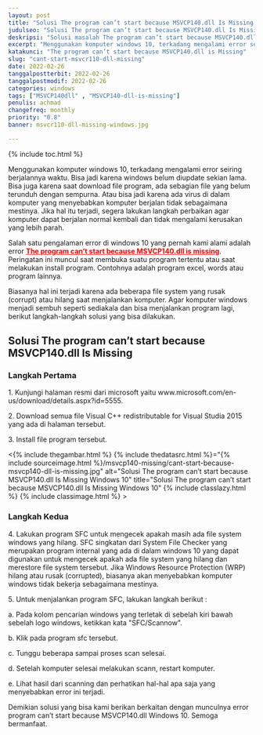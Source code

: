 ```yaml
---
layout: post
title: "Solusi The program can’t start because MSVCP140.dll Is Missing Windows 10"
judulseo: "Solusi The program can’t start because MSVCP140.dll Is Missing"
deskripsi: "Solusi masalah The program can’t start because MSVCP140.dll Windows 10 yang biasa ditemui ketika menjalankan program atau install program"
excerpt: "Menggunakan komputer windows 10, terkadang mengalami error seiring berjalannya waktu. Bisa jadi karena windows belum diupdate sekian lama. Bisa juga karena saat download file program, ada sebagian file yang belum terunduh dengan sempurna"
katakunci: "The program can’t start because MSVCP140.dll is Missing"
slug: "cant-start-msvcr110-dll-missing"
date: 2022-02-26
tanggalpostterbit: 2022-02-26
tanggalpostmodif: 2022-02-26
categories: windows
tags: ["MSVCP140dll" , "MSVCP140-dll-is-missing"]
penulis: achmad
changefreq: monthly
priority: "0.8"
banner: msvcr110-dll-missing-windows.jpg

---
```


{% include toc.html %}

<p>Menggunakan komputer windows 10, terkadang mengalami error seiring berjalannya waktu. Bisa jadi karena windows belum diupdate sekian lama. Bisa juga karena saat download file program, ada sebagian file yang belum terunduh dengan sempurna. Atau bisa jadi karena ada virus di dalam komputer yang menyebabkan komputer berjalan tidak sebagaimana mestinya. Jika hal itu terjadi, segera lakukan langkah perbaikan agar komputer dapat berjalan normal kembali dan tidak mengalami kerusakan yang lebih parah.</p>

<p>Salah satu pengalaman error di windows 10 yang pernah kami alami adalah error <strong style="color:red"><u>The program can’t start because MSVCP140.dll is missing</u></strong>. Peringatan ini muncul saat membuka suatu program tertentu atau saat melakukan install program. Contohnya adalah program excel, words atau program lainnya.</p>

<p>Biasanya hal ini terjadi karena ada beberapa file system yang rusak (corrupt) atau hilang saat menjalankan komputer. Agar komputer windows menjadi sembuh seperti sediakala dan bisa menjalankan program lagi, berikut langkah-langkah solusi yang bisa dilakukan.</p>

## Solusi The program can’t start because MSVCP140.dll Is Missing

<h3 class="{% include classh3.html %}">Langkah Pertama</h3>

<p>1. Kunjungi halaman resmi dari microsoft yaitu www.microsoft.com/en-us/download/details.aspx?id=5555.</p>

<p>2. Download semua file Visual C++ redistributable for Visual Studia 2015 yang ada di halaman tersebut.</p>

<p>3. Install file program tersebut.</p>

<p><{% include thegambar.html %} {% include thedatasrc.html %}="{% include sourceimage.html %}/msvcp140-missing/cant-start-because-msvcp140-dll-is-missing.jpg" alt="Solusi The program can’t start because MSVCP140.dll Is Missing Windows 10" title="Solusi The program can’t start because MSVCP140.dll Is Missing Windows 10" {% include classlazy.html %} {% include classimage.html %} ></p>

<h3 class="{% include classh3.html %}">Langkah Kedua</h3>

<p>4. Lakukan program SFC untuk mengecek apakah masih ada file system windows yang hilang. SFC singkatan dari System File Checker yang merupakan program internal yang ada di dalam windows 10 yang dapat digunakan untuk mengecek apakah ada file system yang hilang dan merestore file system tersebut. Jika Windows Resource Protection (WRP) hilang atau rusak (corrupted), biasanya akan menyebabkan komputer windows tidak bekerja sebagaimana mestinya.</p>

<p>5. Untuk menjalankan program SFC, lakukan langkah berikut :</p>

<p>a. Pada kolom pencarian windows yang terletak di sebelah kiri bawah sebelah logo windows, ketikkan kata "SFC/Scannow".</p>

<p>b. Klik pada program sfc tersebut.</p>

<p>c. Tunggu beberapa sampai proses scan selesai.</p>

<p>d. Setelah komputer selesai melakukan scann, restart komputer.</p>

<p>e. Lihat hasil dari scanning dan perhatikan hal-hal apa saja yang menyebabkan error ini terjadi.</p>

<p>Demikian solusi yang bisa kami berikan berkaitan dengan munculnya error program can’t start because MSVCP140.dll Windows 10. Semoga bermanfaat.</p>